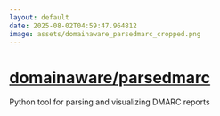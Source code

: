 ```yaml
---
layout: default
date: 2025-08-02T04:59:47.964812
image: assets/domainaware_parsedmarc_cropped.png
---
```


# [domainaware/parsedmarc](https://github.com/domainaware/parsedmarc)

Python tool for parsing and visualizing DMARC reports
